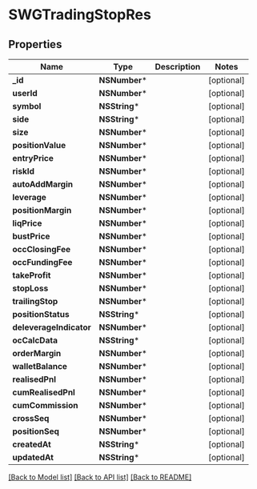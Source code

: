 # SWGTradingStopRes

## Properties
Name | Type | Description | Notes
------------ | ------------- | ------------- | -------------
**_id** | **NSNumber*** |  | [optional] 
**userId** | **NSNumber*** |  | [optional] 
**symbol** | **NSString*** |  | [optional] 
**side** | **NSString*** |  | [optional] 
**size** | **NSNumber*** |  | [optional] 
**positionValue** | **NSNumber*** |  | [optional] 
**entryPrice** | **NSNumber*** |  | [optional] 
**riskId** | **NSNumber*** |  | [optional] 
**autoAddMargin** | **NSNumber*** |  | [optional] 
**leverage** | **NSNumber*** |  | [optional] 
**positionMargin** | **NSNumber*** |  | [optional] 
**liqPrice** | **NSNumber*** |  | [optional] 
**bustPrice** | **NSNumber*** |  | [optional] 
**occClosingFee** | **NSNumber*** |  | [optional] 
**occFundingFee** | **NSNumber*** |  | [optional] 
**takeProfit** | **NSNumber*** |  | [optional] 
**stopLoss** | **NSNumber*** |  | [optional] 
**trailingStop** | **NSNumber*** |  | [optional] 
**positionStatus** | **NSString*** |  | [optional] 
**deleverageIndicator** | **NSNumber*** |  | [optional] 
**ocCalcData** | **NSString*** |  | [optional] 
**orderMargin** | **NSNumber*** |  | [optional] 
**walletBalance** | **NSNumber*** |  | [optional] 
**realisedPnl** | **NSNumber*** |  | [optional] 
**cumRealisedPnl** | **NSNumber*** |  | [optional] 
**cumCommission** | **NSNumber*** |  | [optional] 
**crossSeq** | **NSNumber*** |  | [optional] 
**positionSeq** | **NSNumber*** |  | [optional] 
**createdAt** | **NSString*** |  | [optional] 
**updatedAt** | **NSString*** |  | [optional] 

[[Back to Model list]](../README.md#documentation-for-models) [[Back to API list]](../README.md#documentation-for-api-endpoints) [[Back to README]](../README.md)


